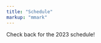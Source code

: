 ```yaml
---
title: "Schedule"
markup: "mmark"
---
```


<body style = "size: 18px">

Check back for the 2023 schedule!

